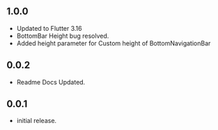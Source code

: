 
## 1.0.0

* Updated to Flutter 3.16
* BottomBar Height bug resolved.
* Added height parameter for Custom height of BottomNavigationBar

## 0.0.2

* Readme Docs Updated.

## 0.0.1

* initial release.